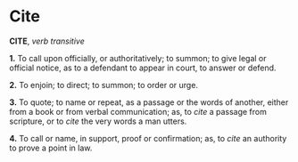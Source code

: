 # Cite

**CITE**, _verb transitive_

**1.** To call upon officially, or authoritatively; to summon; to give legal or official notice, as to a defendant to appear in court, to answer or defend.

**2.** To enjoin; to direct; to summon; to order or urge.

**3.** To quote; to name or repeat, as a passage or the words of another, either from a book or from verbal communication; as, to _cite_ a passage from scripture, or to _cite_ the very words a man utters.

**4.** To call or name, in support, proof or confirmation; as, to _cite_ an authority to prove a point in law.